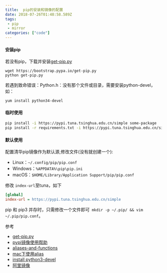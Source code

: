 ```yaml
---
title:  pip的安装和镜像的配置
date: 2018-07-26T01:48:58.589Z
tags: 
 - pip
 - mirror
categories: ["code"] 
---
```




#### 安装pip
若没有pip，下载并安装[get-pip.py](https://pip.pypa.io/en/stable/installing/#installing-with-get-pip-py)
```shell
wget https://bootstrap.pypa.io/get-pip.py
python get-pip.py
```

若遇到致命错误：Python.h：没有那个文件或目录，需要安装python-devel，如：

```shell
yum install python34-devel
```

#### 临时使用
```bash
pip install -i https://pypi.tuna.tsinghua.edu.cn/simple some-package
pip install -r requirements.txt -i https://pypi.tuna.tsinghua.edu.cn/simple
```


#### 默认使用  

配置清华pip镜像作为默认源,修改文件(没有就创建一个): 
- Linux：`~/.config/pip/pip.conf` 
- Windows：`%APPDATA%\pip\pip.ini` 
- macOS：`$HOME/Library/Application Support/pip/pip.conf`

修改 `index-url`至tuna，如下

```ini
[global]
index-url = https://pypi.tuna.tsinghua.edu.cn/simple
```

pip 和 pip3 并存时，只需修改一个文件即可` mkdir -p ~/.pip/ && vim ~/.pip/pip.conf`。


参考  
- [get-pip.py](https://pip.pypa.io/en/stable/installing/#installing-with-get-pip-py)
- [pypi镜像使用帮助](https://mirrors.tuna.tsinghua.edu.cn/help/pypi/)
- [aliases-and-functions](https://ashleynolan.co.uk/blog/beginners-guide-to-terminal-aliases-and-functions)
- [mac下使用alias](https://www.jianshu.com/p/633a30e5d777)
- [install python3-devel](https://stackoverflow.com/questions/43047284/how-to-install-python3-devel-on-red-hat-7)
- [阿里镜像](https://opsx.alibaba.com/mirror)
